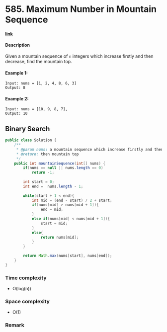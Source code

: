 # 585. Maximum Number in Mountain Sequence

#### [link](https://www.lintcode.com/problem/maximum-number-in-mountain-sequence/description)

#### Description
Given a mountain sequence of `n` integers which increase firstly and then decrease, find the mountain top.

#### Example 1:
```
Input: nums = [1, 2, 4, 8, 6, 3] 
Output: 8
```
#### Example 2:
```
Input: nums = [10, 9, 8, 7], 
Output: 10
```

## Binary Search
```java
public class Solution {
    /**
     * @param nums: a mountain sequence which increase firstly and then decrease
     * @return: then mountain top
     */
    public int mountainSequence(int[] nums) {
        if(nums == null || nums.length == 0)
            return -1;
            
        int start = 0;
        int end =  nums.length - 1;
        
        while(start + 1 < end){
            int mid = (end - start) / 2 + start;
            if(nums[mid] > nums[mid + 1]){
                end = mid;
            }
            else if(nums[mid] < nums[mid + 1]){
                start = mid;
            }
            else{
                return nums[mid];
            }
        }
        
        return Math.max(nums[start], nums[end]);
    }
}
```
### Time complexity
* O(log(n))
### Space complexity
* O(1)
### Remark